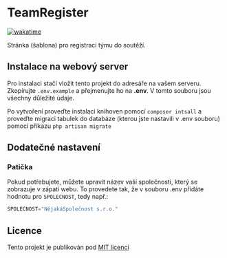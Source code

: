 # TeamRegister

[![wakatime](https://wakatime.com/badge/user/bf7a188a-bb73-4aa0-af09-654269bec427/project/018c6ead-fc4b-4240-91d0-2b566bdffa3f.svg)](https://github.com/ultronstudio/TeamRegister)

Stránka (šablona) pro registraci týmu do soutěží.

## Instalace na webový server

Pro instalaci stačí vložit tento projekt do adresáře na vašem serveru. Zkopírujte `.env.example` a přejmenujte ho na **.env**. V tomto souboru jsou všechny důležité údaje.

Po vytvoření proveďte instalaci knihoven pomocí `composer intsall` a proveďte migraci tabulek do databáze (kterou jste nastavili v .env souboru) pomocí příkazu `php artisan migrate`

## Dodatečné nastavení

### Patička

Pokud potřebujete, můžete upravit název vaší společnosti, který se zobrazuje v zápatí webu. To provedete tak, že v souboru .env přidáte hodnotu pro `SPOLECNOST`, tedy např.:

```cs
SPOLECNOST="NějakáSpolečnost s.r.o."
```

## Licence

Tento projekt je publikován pod [MIT licencí](http://opensource.org/licenses/MIT)
